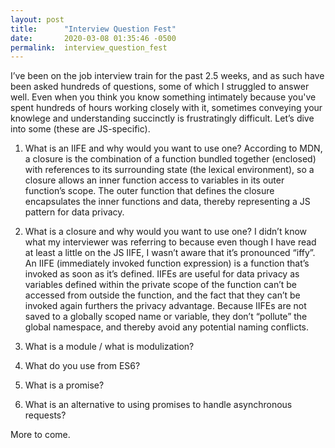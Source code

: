 ```yaml
---
layout: post
title:      "Interview Question Fest"
date:       2020-03-08 01:35:46 -0500
permalink:  interview_question_fest
---
```



I’ve been on the job interview train for the past 2.5 weeks, and as such have been asked hundreds of questions, some of which I struggled to answer well. Even when you think you know something intimately because you've spent hundreds of hours working closely with it, sometimes conveying your knowlege and understanding succinctly is frustratingly difficult. Let’s dive into some (these are JS-specific).

1. What is an IIFE and why would you want to use one?
According to MDN, a closure is the combination of a function bundled together (enclosed) with references to its surrounding state (the lexical environment), so a closure allows an inner function access to variables in its outer function’s scope. The outer function that defines the closure encapsulates the inner functions and data, thereby representing a JS pattern for data privacy.

2. What is a closure and why would you want to use one?
I didn’t know what my interviewer was referring to because even though I have read at least a little on the JS IIFE, I wasn’t aware that it’s pronounced “iffy”. An IIFE (immediately invoked function expression) is a function that’s invoked as soon as it’s defined. IIFEs are useful for data privacy as variables defined within the private scope of the function can’t be accessed from outside the function, and the fact that they can’t be invoked again furthers the privacy advantage. Because IIFEs are not saved to a globally scoped name or variable, they don’t “pollute” the global namespace, and thereby avoid any potential naming conflicts.

3. What is a module / what is modulization?

4. What do you use from ES6?

5. What is a promise?

6. What is an alternative to using promises to handle asynchronous requests?

More to come.

